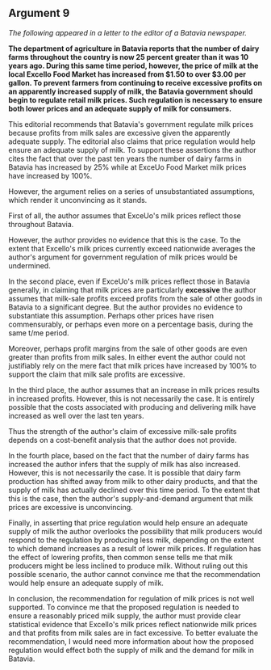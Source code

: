 
Argument 9
---------------------------

*The following appeared in a letter to the editor of a Batavia newspaper.*

**The department of agriculture in Batavia reports that the number of dairy farms throughout the
country is now 25 percent greater than it was 10 years ago. During this same time period,
however, the price of milk at the local Excello Food Market has increased from $1.50 to over
$3.00 per gallon. To prevent farmers from continuing to receive excessive profits on an
apparently increased supply of milk, the Batavia government should begin to regulate retail
milk prices. Such regulation is necessary to ensure both lower prices and an adequate supply
of milk for consumers.**


This editorial recommends that Batavia's government regulate milk prices because profits from
milk sales are excessive given the apparently adequate supply. The editorial also claims that
price regulation would help ensure an adequate supply of milk. To support these assertions the
author cites the fact that over the past ten years the number of dairy farms in Batavia has
increased by 25% while at ExceUo Food Market milk prices have increased by 100%.

However, the argument relies on a series of unsubstantiated assumptions, which render it
unconvincing as it stands.

First of all, the author assumes that ExceUo's milk prices reflect those throughout Batavia.

However, the author provides no evidence that this is the case. To the extent that Excello's
milk prices currently exceed nationwide averages the author's argument for government
regulation of milk prices would be undermined.

In the second place, even if ExceUo's milk prices reflect those in Batavia generally, in
claiming that milk prices are particularly **excessive** the author assumes that milk-sale profits
exceed profits from the sale of other goods in Batavia to a significant degree. But the author
provides no evidence to substantiate this assumption. Perhaps other prices have risen
commensurably, or perhaps even more on a percentage basis, during the same t/me period.

Moreover, perhaps profit margins from the sale of other goods are even greater than profits
from milk sales. In either event the author could not justifiably rely on the mere fact that milk
prices have increased by 100% to support the claim that milk sale profits are excessive.

In the third place, the author assumes that an increase in milk prices results in increased
profits. However, this is not necessarily the case. It is entirely possible that the costs
associated with producing and delivering milk have increased as well over the last ten years.

Thus the strength of the author's claim of excessive milk-sale profits depends on a cost-benefit
analysis that the author does not provide.

In the fourth place, based on the fact that the number of dairy farms has increased the
author infers that the supply of milk has also increased. However, this is not necessarily the
case. It is possible that dairy farm production has shifted away from milk to other dairy
products, and that the supply of milk has actually declined over this time period. To the extent
that this is the case, then the author's supply-and-demand argument that milk prices are
excessive is unconvincing.

Finally, in asserting that price regulation would help ensure an adequate supply of milk the
author overlooks the possibility that milk producers would respond to the regulation by
producing less milk, depending on the extent to which demand increases as a result of lower
milk prices. If regulation has the effect of lowering profits, then common sense tells me that
milk producers might be less inclined to produce milk. Without ruling out this possible scenario,
the author cannot convince me that the recommendation would help ensure an adequate
supply of milk.

In conclusion, the recommendation for regulation of milk prices is not well supported. To
convince me that the proposed regulation is needed to ensure a reasonably priced milk supply,
the author must provide clear statistical evidence that Excello's milk prices reflect nationwide
milk prices and that profits from milk sales are in fact excessive. To better evaluate the
recommendation, I would need more information about how the proposed regulation would
effect both the supply of milk and the demand for milk in Batavia.

